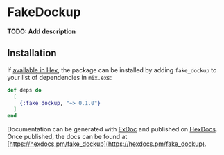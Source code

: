 # FakeDockup

**TODO: Add description**

## Installation

If [available in Hex](https://hex.pm/docs/publish), the package can be installed
by adding `fake_dockup` to your list of dependencies in `mix.exs`:

```elixir
def deps do
  [
    {:fake_dockup, "~> 0.1.0"}
  ]
end
```

Documentation can be generated with [ExDoc](https://github.com/elixir-lang/ex_doc)
and published on [HexDocs](https://hexdocs.pm). Once published, the docs can
be found at [https://hexdocs.pm/fake_dockup](https://hexdocs.pm/fake_dockup).


